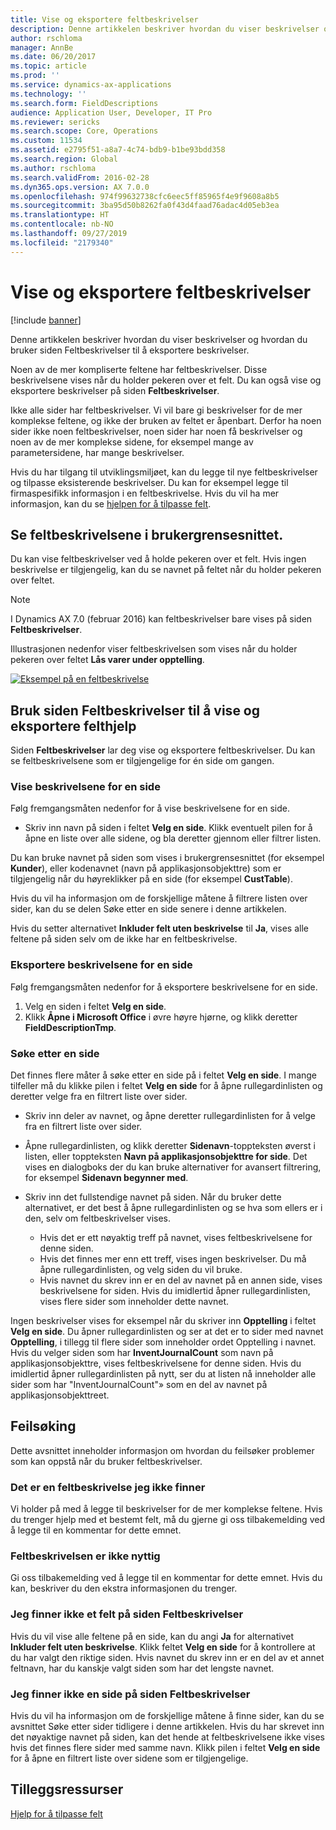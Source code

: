 ```yaml
---
title: Vise og eksportere feltbeskrivelser
description: Denne artikkelen beskriver hvordan du viser beskrivelser og hvordan du bruker siden Feltbeskrivelser til å eksportere beskrivelser.
author: rschloma
manager: AnnBe
ms.date: 06/20/2017
ms.topic: article
ms.prod: ''
ms.service: dynamics-ax-applications
ms.technology: ''
ms.search.form: FieldDescriptions
audience: Application User, Developer, IT Pro
ms.reviewer: sericks
ms.search.scope: Core, Operations
ms.custom: 11534
ms.assetid: e2795f51-a8a7-4c74-bdb9-b1be93bdd358
ms.search.region: Global
ms.author: rschloma
ms.search.validFrom: 2016-02-28
ms.dyn365.ops.version: AX 7.0.0
ms.openlocfilehash: 974f99632738cfc6eec5ff85965f4e9f9608a8b5
ms.sourcegitcommit: 3ba95d50b8262fa0f43d4faad76adac4d05eb3ea
ms.translationtype: HT
ms.contentlocale: nb-NO
ms.lasthandoff: 09/27/2019
ms.locfileid: "2179340"
---
```

# <a name="view-and-export-field-descriptions"></a>Vise og eksportere feltbeskrivelser

[!include [banner](../includes/banner.md)]

Denne artikkelen beskriver hvordan du viser beskrivelser og hvordan du bruker siden Feltbeskrivelser til å eksportere beskrivelser.

Noen av de mer kompliserte feltene har feltbeskrivelser. Disse beskrivelsene vises når du holder pekeren over et felt. Du kan også vise og eksportere beskrivelser på siden **Feltbeskrivelser**.

Ikke alle sider har feltbeskrivelser. Vi vil bare gi beskrivelser for de mer komplekse feltene, og ikke der bruken av feltet er åpenbart. Derfor ha noen sider ikke noen feltbeskrivelser, noen sider har noen få beskrivelser og noen av de mer komplekse sidene, for eksempel mange av parametersidene, har mange beskrivelser.

Hvis du har tilgang til utviklingsmiljøet, kan du legge til nye feltbeskrivelser og tilpasse eksisterende beskrivelser. Du kan for eksempel legge til firmaspesifikk informasjon i en feltbeskrivelse. Hvis du vil ha mer informasjon, kan du se [hjelpen for å tilpasse felt](../../dev-itpro/user-interface/customize-field-help.md).

## <a name="see-field-descriptions-in-the-user-interface"></a>Se feltbeskrivelsene i brukergrensesnittet.

Du kan vise feltbeskrivelser ved å holde pekeren over et felt. Hvis ingen beskrivelse er tilgjengelig, kan du se navnet på feltet når du holder pekeren over feltet.

> [!NOTE]
> I Dynamics AX 7.0 (februar 2016) kan feltbeskrivelser bare vises på siden **Feltbeskrivelser**.

Illustrasjonen nedenfor viser feltbeskrivelsen som vises når du holder pekeren over feltet **Lås varer under opptelling**.

[![Eksempel på en feltbeskrivelse](./media/field-description.png)](./media/field-description.png)

## <a name="use-the-field-descriptions-page-to-view-and-export-field-help"></a>Bruk siden Feltbeskrivelser til å vise og eksportere felthjelp

Siden **Feltbeskrivelser** lar deg vise og eksportere feltbeskrivelser. Du kan se feltbeskrivelsene som er tilgjengelige for én side om gangen.

### <a name="view-the-descriptions-for-a-page"></a>Vise beskrivelsene for en side

Følg fremgangsmåten nedenfor for å vise beskrivelsene for en side.

- Skriv inn navn på siden i feltet **Velg en side**. Klikk eventuelt pilen for å åpne en liste over alle sidene, og bla deretter gjennom eller filtrer listen.

Du kan bruke navnet på siden som vises i brukergrensesnittet (for eksempel **Kunder**), eller kodenavnet (navn på applikasjonsobjekttre) som er tilgjengelig når du høyreklikker på en side (for eksempel **CustTable**).

Hvis du vil ha informasjon om de forskjellige måtene å filtrere listen over sider, kan du se delen Søke etter en side senere i denne artikkelen.

Hvis du setter alternativet **Inkluder felt uten beskrivelse** til **Ja**, vises alle feltene på siden selv om de ikke har en feltbeskrivelse.

### <a name="export-the-descriptions-for-a-page"></a>Eksportere beskrivelsene for en side

Følg fremgangsmåten nedenfor for å eksportere beskrivelsene for en side.

1. Velg en siden i feltet **Velg en side**.
2. Klikk **Åpne i Microsoft Office** i øvre høyre hjørne, og klikk deretter **FieldDescriptionTmp**.

### <a name="searching-for-a-page"></a>Søke etter en side

Det finnes flere måter å søke etter en side på i feltet **Velg en side**. I mange tilfeller må du klikke pilen i feltet **Velg en side** for å åpne rullegardinlisten og deretter velge fra en filtrert liste over sider.

- Skriv inn deler av navnet, og åpne deretter rullegardinlisten for å velge fra en filtrert liste over sider.
- Åpne rullegardinlisten, og klikk deretter **Sidenavn**-toppteksten øverst i listen, eller toppteksten **Navn på applikasjonsobjekttre for side**. Det vises en dialogboks der du kan bruke alternativer for avansert filtrering, for eksempel **Sidenavn begynner med**.
- Skriv inn det fullstendige navnet på siden. Når du bruker dette alternativet, er det best å åpne rullegardinlisten og se hva som ellers er i den, selv om feltbeskrivelser vises.

    - Hvis det er ett nøyaktig treff på navnet, vises feltbeskrivelsene for denne siden.
    - Hvis det finnes mer enn ett treff, vises ingen beskrivelser. Du må åpne rullegardinlisten, og velg siden du vil bruke.
    - Hvis navnet du skrev inn er en del av navnet på en annen side, vises beskrivelsene for siden. Hvis du imidlertid åpner rullegardinlisten, vises flere sider som inneholder dette navnet.

Ingen beskrivelser vises for eksempel når du skriver inn **Opptelling** i feltet **Velg en side**. Du åpner rullegardinlisten og ser at det er to sider med navnet **Opptelling**, i tillegg til flere sider som inneholder ordet Opptelling i navnet. Hvis du velger siden som har **InventJournalCount** som navn på applikasjonsobjekttre, vises feltbeskrivelsene for denne siden. Hvis du imidlertid åpner rullegardinlisten på nytt, ser du at listen nå inneholder alle sider som har "InventJournalCount"» som en del av navnet på applikasjonsobjekttreet.

## <a name="troubleshooting"></a>Feilsøking

Dette avsnittet inneholder informasjon om hvordan du feilsøker problemer som kan oppstå når du bruker feltbeskrivelser.

### <a name="i-cant-find-a-field-description"></a>Det er en feltbeskrivelse jeg ikke finner

Vi holder på med å legge til beskrivelser for de mer komplekse feltene. Hvis du trenger hjelp med et bestemt felt, må du gjerne gi oss tilbakemelding ved å legge til en kommentar for dette emnet.

### <a name="the-field-description-isnt-helpful"></a>Feltbeskrivelsen er ikke nyttig

Gi oss tilbakemelding ved å legge til en kommentar for dette emnet. Hvis du kan, beskriver du den ekstra informasjonen du trenger.

### <a name="i-cant-find-a-field-on-the-field-descriptions-page"></a>Jeg finner ikke et felt på siden Feltbeskrivelser

Hvis du vil vise alle feltene på en side, kan du angi **Ja** for alternativet **Inkluder felt uten beskrivelse**. Klikk feltet **Velg en side** for å kontrollere at du har valgt den riktige siden. Hvis navnet du skrev inn er en del av et annet feltnavn, har du kanskje valgt siden som har det lengste navnet.

### <a name="i-cant-find-a-page-on-the-field-descriptions-page"></a>Jeg finner ikke en side på siden Feltbeskrivelser

Hvis du vil ha informasjon om de forskjellige måtene å finne sider, kan du se avsnittet Søke etter sider tidligere i denne artikkelen. Hvis du har skrevet inn det nøyaktige navnet på siden, kan det hende at feltbeskrivelsene ikke vises hvis det finnes flere sider med samme navn. Klikk pilen i feltet **Velg en side** for å åpne en filtrert liste over sidene som er tilgjengelige.

## <a name="additional-resources"></a>Tilleggsressurser

[Hjelp for å tilpasse felt](../../dev-itpro/user-interface/customize-field-help.md)
